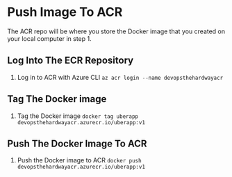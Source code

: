 # Push Image To ACR

The ACR repo will be where you store the Docker image that you created on your local computer in step 1.

## Log Into The ECR Repository
1. Log in to ACR with Azure CLI
`az acr login --name devopsthehardwayacr`


## Tag The Docker image
1. Tag the Docker image
`docker tag uberapp devopsthehardwayacr.azurecr.io/uberapp:v1`

## Push The Docker Image To ACR
1. Push the Docker image to ACR
`docker push devopsthehardwayacr.azurecr.io/uberapp:v1`
